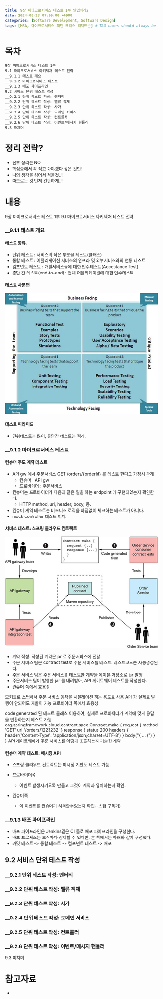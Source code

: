 ```yaml
---
title: 9장 마이크로서비스 테스트 1부 안겹치게2
date: 2024-09-23 07:00:00 +0900
categories: [Software Development, Software Design]
tags: [MSA, 마이크로서비스 패턴 크리스 리처드슨] # TAG names should always be lowercase
---
```


# 목차

```
9장 마이크로서비스 테스트 1부
9.1 마이크로서비스 아키텍처 테스트 전략
__9.1.1 테스트 개요
__9.1.2 마이크로서비스 테스트
__9.1.3 배포 파이프라인
9.2 서비스 단위 테스트 작성
__9.2.1 단위 테스트 작성: 엔터티
__9.2.2 단위 테스트 작성: 밸류 객체
__9.2.3 단위 테스트 작성: 사가
__9.2.4 단위 테스트 작성: 도메인 서비스
__9.2.5 단위 테스트 작성: 컨트롤러
__9.2.6 단위 테스트 작성: 이벤트/메시지 핸들러
9.3 마치며
```

# 정리 전략?

- 전부 정리는 NO
- 핵심중에서 꼭 적고 가야겠다 싶은 것만!
- 나의 생각을 섞어서 적을것..!
- 떠오르는 것 먼저 간단하게..!

# 내용

9장 마이크로서비스 테스트 1부
9.1 마이크로서비스 아키텍처 테스트 전략
### __9.1.1 테스트 개요
#### 테스트 종류.
- 단위 테스트 : 서비스의 작은 부분을 테스트(클래스)
- 통합 테스트 : 어플리케이션 서비스의 인프라 및 외부서비스와의 연동 테스트
- 컴포넌트 테스트 : 개별서비스들에 대한 인수테스트(Acceptance Test)
- 종단 간 테스트(end-to-end) : 전체 어플리케이션에 대한 인수테스트
#### 테스트 사분면
![](assets/img/posts/2024-09-23-12-50-20.png)
#### 테스트 피라미드
* 단위테스트는 많이, 종단간 테스트는 적게.
### __9.1.2 마이크로서비스 테스트
#### 컨슈머 주도 계약 테스트
* API gw 에서 주문서비스 GET /orders/{orderId} 를 테스트 한다고 가정시 관계
  * 컨슈머 : API gw
  * 프로바이더 : 주문서비스
* 컨슈머는 프로바이더가 다음과 같은 일을 하는 endpoint 가 구현되었는지 확인한다.
  * HTTP method, uri, header, body, 등.
* 컨슈머 계약 테스트는 비즈니스 로직을 빠짐없이 체크하는 테스트가 아니다.
* mock controller 테스트 이다.

#### 서비스 테스트: 스프링 클라우드 컨트랙트
![](assets/img/posts/2024-09-23-12-58-21.png)
* 계약 작성. 작성된 계약은 pr 로 주문서비스에 전달
* 주문 서비스 팀은 contract test로 주문 서비스를 테스트. 테스트코드는 자동생성된다.
* 주문 서비스 팀은 주문 서비스를 테스트한 계약을 메이븐 저장소로 jar 발행
* 주문서비스 팀이 발행한 jar 를 내려받아, API 게이트웨이 테스트를 작성한다.
* 컨슈머 쪽에서 효용성

모키토로 스텁해서 주문 서비스 동작을 시뮬레이션 하는 용도로 사용
API 가 실제로 발행이 안되어도 개발이 가능
프로바이더 쪽에서 효용성

code generated 된 테스트 클래스 이용하여, 실제로 프로바이더가 계약에 맞게 응답을 반환하는지 테스트 가능
org.springframework.cloud.contract.spec.Contract.make {
    request {
        method 'GET'
        url '/orders/1223232'
    }
    response {
        status 200
        headers {
            header('Content-Type': 'application/json;charset=UTF-8')
        }
        body("{ ... }")
    }
}
API 게이트웨이가 주문 서비스를 어떻게 호출하는지 기술한 계약

#### 컨슈머 계약 테스트: 메시징 API
* 스프링 클라우드 컨트랙트는 메시징 기반도 테스트 가능.

* 프로바이더쪽
  * 이벤트 발생시키도록 만들고 그것이 계약과 일치하는지 확인.
* 컨슈머쪽
  * 이 이벤트를 컨슈머가 처리할수있는지 확인. (스텁 구독기)


### __9.1.3 배포 파이프라인
* 배포 파이프라인은 Jenkins같은 CI 툴로 배포 파이프라인을 구성한다.
* 배포 프로세스는 조직마다 상이할 수 있지만, 본 책에서는 아래와 같이 구성했다.
* 커밋 테스트 -> 통합 테스트 -> 컴포넌트 테스트 -> 배포
## 9.2 서비스 단위 테스트 작성
### __9.2.1 단위 테스트 작성: 엔터티
### __9.2.2 단위 테스트 작성: 밸류 객체
### __9.2.3 단위 테스트 작성: 사가
### __9.2.4 단위 테스트 작성: 도메인 서비스
### __9.2.5 단위 테스트 작성: 컨트롤러
### __9.2.6 단위 테스트 작성: 이벤트/메시지 핸들러
9.3 마치며

# 참고자료

-
